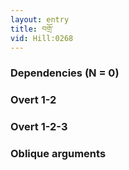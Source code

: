 ```yaml
---
layout: entry
title: བགྲོ་
vid: Hill:0268
---
```

### Dependencies (N = 0)


### Overt 1-2


### Overt 1-2-3


### Oblique arguments
